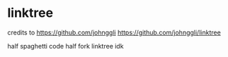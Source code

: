# linktree
credits to https://github.com/johnggli
https://github.com/johnggli/linktree

half spaghetti code half fork linktree idk 
